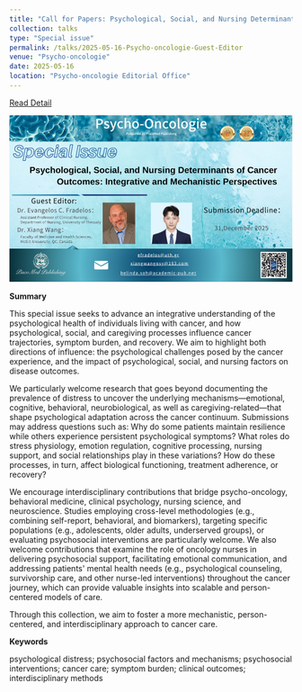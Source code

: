 ```yaml
---
title: "Call for Papers: Psychological, Social, and Nursing Determinants of Cancer Outcomes: Integrative and Mechanistic Perspectives"
collection: talks
type: "Special issue"
permalink: /talks/2025-05-16-Psycho-oncologie-Guest-Editor
venue: "Psycho-oncologie"
date: 2025-05-16
location: "Psycho-oncologie Editorial Office"
---
```

[Read Detail](https://ojs.piscomed.com/index.php/PO/SI-11)

![Psycho-oncologie_SI-Banner](/images/events/Psycho-oncologie_SI-Banner.png)

<strong>Summary</strong>

This special issue seeks to advance an integrative understanding of the psychological health of individuals living with cancer, and how psychological, social, and caregiving processes influence cancer trajectories, symptom burden, and recovery. We aim to highlight both directions of influence: the psychological challenges posed by the cancer experience, and the impact of psychological, social, and nursing factors on disease outcomes.

We particularly welcome research that goes beyond documenting the prevalence of distress to uncover the underlying mechanisms—emotional, cognitive, behavioral, neurobiological, as well as caregiving-related—that shape psychological adaptation across the cancer continuum. Submissions may address questions such as: Why do some patients maintain resilience while others experience persistent psychological symptoms? What roles do stress physiology, emotion regulation, cognitive processing, nursing support, and social relationships play in these variations? How do these processes, in turn, affect biological functioning, treatment adherence, or recovery?
 
We encourage interdisciplinary contributions that bridge psycho-oncology, behavioral medicine, clinical psychology, nursing science, and neuroscience. Studies employing cross-level methodologies (e.g., combining self-report, behavioral, and biomarkers), targeting specific populations (e.g., adolescents, older adults, underserved groups), or evaluating psychosocial interventions are particularly welcome. We also welcome contributions that examine the role of oncology nurses in delivering psychosocial support, facilitating emotional communication, and addressing patients' mental health needs (e.g., psychological counseling, survivorship care, and other nurse-led interventions) throughout the cancer journey, which can provide valuable insights into scalable and person-centered models of care.

Through this collection, we aim to foster a more mechanistic, person-centered, and interdisciplinary approach to cancer care.

<strong>Keywords</strong>

psychological distress; psychosocial factors and mechanisms; psychosocial interventions; cancer care; symptom burden; clinical outcomes; interdisciplinary methods


